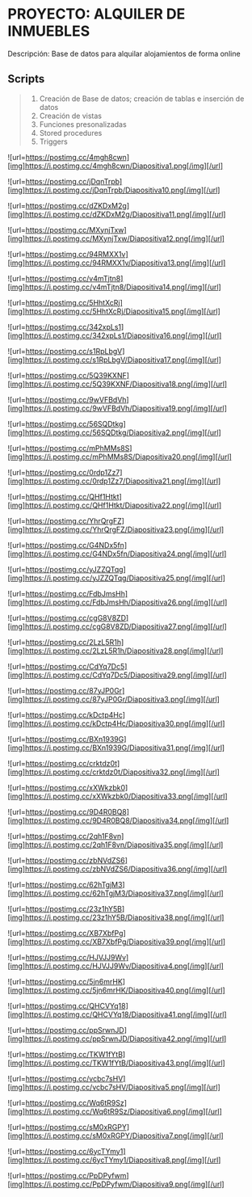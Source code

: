 # PROYECTO: ALQUILER DE INMUEBLES

Descripción: Base de datos para alquilar alojamientos de forma online

## Scripts
> 1) Creación de Base de datos; creación de tablas e inserción de datos
> 2) Creación de vistas
> 3) Funciones presonalizadas
> 4) Stored procedures
> 5) Triggers

![url=https://postimg.cc/4mgh8cwn][img]https://i.postimg.cc/4mgh8cwn/Diapositiva1.png[/img][/url]

![url=https://postimg.cc/jDqnTrpb][img]https://i.postimg.cc/jDqnTrpb/Diapositiva10.png[/img][/url]

![url=https://postimg.cc/dZKDxM2g][img]https://i.postimg.cc/dZKDxM2g/Diapositiva11.png[/img][/url]

![url=https://postimg.cc/MXynjTxw][img]https://i.postimg.cc/MXynjTxw/Diapositiva12.png[/img][/url]

![url=https://postimg.cc/94RMXX1v][img]https://i.postimg.cc/94RMXX1v/Diapositiva13.png[/img][/url]

![url=https://postimg.cc/v4mTjtn8][img]https://i.postimg.cc/v4mTjtn8/Diapositiva14.png[/img][/url]

![url=https://postimg.cc/5HhtXcRj][img]https://i.postimg.cc/5HhtXcRj/Diapositiva15.png[/img][/url]

![url=https://postimg.cc/342xpLs1][img]https://i.postimg.cc/342xpLs1/Diapositiva16.png[/img][/url]

![url=https://postimg.cc/s1RpLbgV][img]https://i.postimg.cc/s1RpLbgV/Diapositiva17.png[/img][/url]

![url=https://postimg.cc/5Q39KXNF][img]https://i.postimg.cc/5Q39KXNF/Diapositiva18.png[/img][/url]

![url=https://postimg.cc/9wVFBdVh][img]https://i.postimg.cc/9wVFBdVh/Diapositiva19.png[/img][/url]

![url=https://postimg.cc/56SQDtkg][img]https://i.postimg.cc/56SQDtkg/Diapositiva2.png[/img][/url]

![url=https://postimg.cc/mPhMMs8S][img]https://i.postimg.cc/mPhMMs8S/Diapositiva20.png[/img][/url]

![url=https://postimg.cc/0rdp1Zz7][img]https://i.postimg.cc/0rdp1Zz7/Diapositiva21.png[/img][/url]

![url=https://postimg.cc/QHf1Htkt][img]https://i.postimg.cc/QHf1Htkt/Diapositiva22.png[/img][/url]

![url=https://postimg.cc/YhrQrgFZ][img]https://i.postimg.cc/YhrQrgFZ/Diapositiva23.png[/img][/url]

![url=https://postimg.cc/G4NDx5fn][img]https://i.postimg.cc/G4NDx5fn/Diapositiva24.png[/img][/url]

![url=https://postimg.cc/yJZZQTqg][img]https://i.postimg.cc/yJZZQTqg/Diapositiva25.png[/img][/url]

![url=https://postimg.cc/FdbJmsHh][img]https://i.postimg.cc/FdbJmsHh/Diapositiva26.png[/img][/url]

![url=https://postimg.cc/cgG8V8ZD][img]https://i.postimg.cc/cgG8V8ZD/Diapositiva27.png[/img][/url]

![url=https://postimg.cc/2LzL5R1h][img]https://i.postimg.cc/2LzL5R1h/Diapositiva28.png[/img][/url]

![url=https://postimg.cc/CdYq7Dc5][img]https://i.postimg.cc/CdYq7Dc5/Diapositiva29.png[/img][/url]

![url=https://postimg.cc/87yJP0Gr][img]https://i.postimg.cc/87yJP0Gr/Diapositiva3.png[/img][/url]

![url=https://postimg.cc/kDctp4Hc][img]https://i.postimg.cc/kDctp4Hc/Diapositiva30.png[/img][/url]

![url=https://postimg.cc/BXn1939G][img]https://i.postimg.cc/BXn1939G/Diapositiva31.png[/img][/url]

![url=https://postimg.cc/crktdz0t][img]https://i.postimg.cc/crktdz0t/Diapositiva32.png[/img][/url]

![url=https://postimg.cc/xXWkzbk0][img]https://i.postimg.cc/xXWkzbk0/Diapositiva33.png[/img][/url]

![url=https://postimg.cc/9D4R0BQ8][img]https://i.postimg.cc/9D4R0BQ8/Diapositiva34.png[/img][/url]

![url=https://postimg.cc/2qh1F8vn][img]https://i.postimg.cc/2qh1F8vn/Diapositiva35.png[/img][/url]

![url=https://postimg.cc/zbNVdZS6][img]https://i.postimg.cc/zbNVdZS6/Diapositiva36.png[/img][/url]

![url=https://postimg.cc/62hTgjM3][img]https://i.postimg.cc/62hTgjM3/Diapositiva37.png[/img][/url]

![url=https://postimg.cc/23z1hY5B][img]https://i.postimg.cc/23z1hY5B/Diapositiva38.png[/img][/url]

![url=https://postimg.cc/XB7XbfPg][img]https://i.postimg.cc/XB7XbfPg/Diapositiva39.png[/img][/url]

![url=https://postimg.cc/HJVJJ9Wv][img]https://i.postimg.cc/HJVJJ9Wv/Diapositiva4.png[/img][/url]

![url=https://postimg.cc/5jn6mrHK][img]https://i.postimg.cc/5jn6mrHK/Diapositiva40.png[/img][/url]

![url=https://postimg.cc/QHCVYq18][img]https://i.postimg.cc/QHCVYq18/Diapositiva41.png[/img][/url]

![url=https://postimg.cc/ppSrwnJD][img]https://i.postimg.cc/ppSrwnJD/Diapositiva42.png[/img][/url]

![url=https://postimg.cc/TKW1fYtB][img]https://i.postimg.cc/TKW1fYtB/Diapositiva43.png[/img][/url]

![url=https://postimg.cc/vcbc7sHV][img]https://i.postimg.cc/vcbc7sHV/Diapositiva5.png[/img][/url]

![url=https://postimg.cc/Wq6tR9Sz][img]https://i.postimg.cc/Wq6tR9Sz/Diapositiva6.png[/img][/url]

![url=https://postimg.cc/sM0xRGPY][img]https://i.postimg.cc/sM0xRGPY/Diapositiva7.png[/img][/url]

![url=https://postimg.cc/6ycTYmy1][img]https://i.postimg.cc/6ycTYmy1/Diapositiva8.png[/img][/url]

![url=https://postimg.cc/PpDPyfwm][img]https://i.postimg.cc/PpDPyfwm/Diapositiva9.png[/img][/url]
